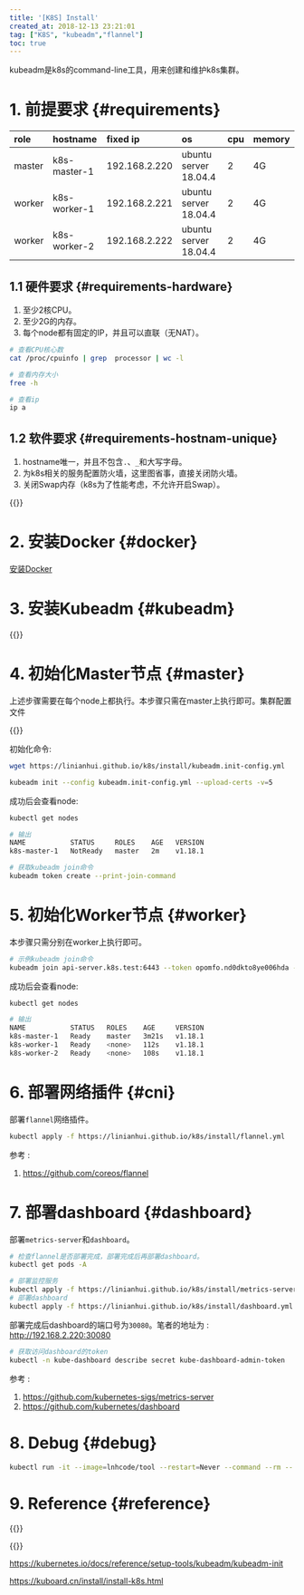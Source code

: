 ```yaml
---
title: '[K8S] Install'
created_at: 2018-12-13 23:21:01
tag: ["K8S", "kubeadm","flannel"]
toc: true
---
```


kubeadm是k8s的command-line工具，用来创建和维护k8s集群。

# 1. 前提要求 {#requirements}

| role   | hostname     | fixed ip      | os                    | cpu  | memory |
| :----- | :----------- | :------------ | :-------------------- | :--- | :----- |
| master | k8s-master-1 | 192.168.2.220 | ubuntu server 18.04.4 | 2    | 4G     |
| worker | k8s-worker-1 | 192.168.2.221 | ubuntu server 18.04.4 | 2    | 4G     |
| worker | k8s-worker-2 | 192.168.2.222 | ubuntu server 18.04.4 | 2    | 4G     |

## 1.1 硬件要求 {#requirements-hardware}

1. 至少2核CPU。
2. 至少2G的内存。
3. 每个node都有固定的IP，并且可以直联（无NAT）。

```bash
# 查看CPU核心数
cat /proc/cpuinfo | grep  processor | wc -l

# 查看内存大小
free -h

# 查看ip
ip a
```

## 1.2 软件要求 {#requirements-hostnam-unique} 

1. hostname唯一，并且不包含`.`、`_`和大写字母。
2. 为k8s相关的服务配置防火墙，这里图省事，直接关闭防火墙。
3. 关闭Swap内存（k8s为了性能考虑，不允许开启Swap）。

{{<highlight-file file="init-node.sh" lang="bash">}}


# 2. 安装Docker {#docker}

[安装Docker][docker-install]

# 3. 安装Kubeadm {#kubeadm}

{{<highlight-file file="kubeadm.sh" lang="bash">}}

# 4. 初始化Master节点 {#master}

上述步骤需要在每个node上都执行。本步骤只需在master上执行即可。集群配置文件

{{<highlight-file file="kubeadm.init-config.yml" lang="yml">}}

初始化命令:
```bash
wget https://linianhui.github.io/k8s/install/kubeadm.init-config.yml

kubeadm init --config kubeadm.init-config.yml --upload-certs -v=5
```

成功后会查看node:
```bash
kubectl get nodes

# 输出
NAME           STATUS     ROLES    AGE   VERSION
k8s-master-1   NotReady   master   2m    v1.18.1

# 获取kubeadm join命令
kubeadm token create --print-join-command
```

# 5. 初始化Worker节点 {#worker}

本步骤只需分别在worker上执行即可。
```bash
# 示例kubeadm join命令
kubeadm join api-server.k8s.test:6443 --token opomfo.nd0dkto8ye006hda --discovery-token-ca-cert-hash sha256:da3764c85a4727de39d674f93a976c617f15f49ca11b2a68bc850c5789
```

成功后会查看node:
```bash
kubectl get nodes

# 输出
NAME           STATUS   ROLES    AGE     VERSION
k8s-master-1   Ready    master   3m21s   v1.18.1
k8s-worker-1   Ready    <none>   112s    v1.18.1
k8s-worker-2   Ready    <none>   108s    v1.18.1
```

# 6. 部署网络插件 {#cni}

部署`flannel`网络插件。

```bash
kubectl apply -f https://linianhui.github.io/k8s/install/flannel.yml
```

参考 : 
1. https://github.com/coreos/flannel

# 7. 部署dashboard {#dashboard}

部署`metrics-server`和`dashboard`。

```bash
# 检查flannel是否部署完成，部署完成后再部署dashboard。 
kubectl get pods -A

# 部署监控服务
kubectl apply -f https://linianhui.github.io/k8s/install/metrics-server.yml
# 部署dashboard
kubectl apply -f https://linianhui.github.io/k8s/install/dashboard.yml
```

部署完成后dashboard的端口号为`30080`。笔者的地址为 : <http://192.168.2.220:30080>

```bash
# 获取访问dashboard的token
kubectl -n kube-dashboard describe secret kube-dashboard-admin-token
```

参考 :
1. https://github.com/kubernetes-sigs/metrics-server
2. https://github.com/kubernetes/dashboard

# 8. Debug {#debug}

```sh
kubectl run -it --image=lnhcode/tool --restart=Never --command --rm -- sh
```

# 9. Reference {#reference}

{{<file-list regularExpression="^.*\.sh$">}}

{{<file-list regularExpression="^.*\.yml$">}}

https://kubernetes.io/docs/reference/setup-tools/kubeadm/kubeadm-init

https://kuboard.cn/install/install-k8s.html

[docker-install]:/docker/install
